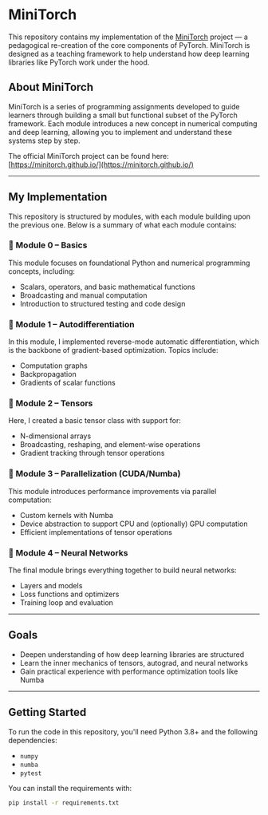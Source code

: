 # MiniTorch

This repository contains my implementation of the [MiniTorch](https://minitorch.github.io/) project — a pedagogical re-creation of the core components of PyTorch. MiniTorch is designed as a teaching framework to help understand how deep learning libraries like PyTorch work under the hood.

## About MiniTorch

MiniTorch is a series of programming assignments developed to guide learners through building a small but functional subset of the PyTorch framework. Each module introduces a new concept in numerical computing and deep learning, allowing you to implement and understand these systems step by step.

The official MiniTorch project can be found here: [https://minitorch.github.io/](https://minitorch.github.io/)

---

## My Implementation

This repository is structured by modules, with each module building upon the previous one. Below is a summary of what each module contains:

### 🔹 Module 0 – Basics
This module focuses on foundational Python and numerical programming concepts, including:
- Scalars, operators, and basic mathematical functions
- Broadcasting and manual computation
- Introduction to structured testing and code design

### 🔹 Module 1 – Autodifferentiation
In this module, I implemented reverse-mode automatic differentiation, which is the backbone of gradient-based optimization. Topics include:
- Computation graphs
- Backpropagation
- Gradients of scalar functions

### 🔹 Module 2 – Tensors
Here, I created a basic tensor class with support for:
- N-dimensional arrays
- Broadcasting, reshaping, and element-wise operations
- Gradient tracking through tensor operations

### 🔹 Module 3 – Parallelization (CUDA/Numba)
This module introduces performance improvements via parallel computation:
- Custom kernels with Numba
- Device abstraction to support CPU and (optionally) GPU computation
- Efficient implementations of tensor operations

### 🔹 Module 4 – Neural Networks
The final module brings everything together to build neural networks:
- Layers and models
- Loss functions and optimizers
- Training loop and evaluation

---

## Goals

- Deepen understanding of how deep learning libraries are structured
- Learn the inner mechanics of tensors, autograd, and neural networks
- Gain practical experience with performance optimization tools like Numba

---

## Getting Started

To run the code in this repository, you'll need Python 3.8+ and the following dependencies:
- `numpy`
- `numba`
- `pytest`

You can install the requirements with:

```bash
pip install -r requirements.txt
